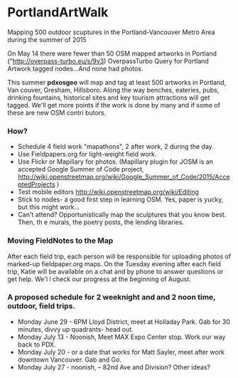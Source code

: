 # PortlandArtWalk
Mapping 500 outdoor scuptures in the Portland-Vancouver Metro Area during the summer of 2015


On May 14 there were fewer than 50 OSM mapped artworks in Portland  ("http://overpass-turbo.eu/s/9v3) OverpassTurbo Query for Portland Artwork tagged nodes...And none had photos.

This summer **pdxosgeo** will map and tag at least 500 artworks in Portland, Van
couver, Gresham, Hillsboro. Along the way benches, eateries, pubs, drinking fountains, historical sites and key tourism attractions will get tagged.   We'll get
 more points if the work is done by many and if some of these are new OSM contri
butors.  


### How? 
- Schedule 4 field work "mapathons", 2 after work, 2 during the day.
- Use Fieldpapers.org for light-weight field work.
- Use Flickr or Mapillary for photos. (Mapillary plugin for JOSM is an accepted Google Summer of Code project, http://wiki.openstreetmap.org/wiki/Google_Summer_of_Code/2015/AcceptedProjects )
- Test mobile editors http://wiki.openstreetmap.org/wiki/Editing
- Stick to nodes- a good first step in learning OSM. Yes, paper is yucky, but this
 might work...
- Can't attend?  Opportunistically map the sculptures that you know best. Then, th
e murals, the poetry posts, the lending libraries.

### Moving FieldNotes to the Map
After each field trip, each person will be responsible for uploading photos of marked-up fieldpaper.org maps. On the Tuesday evening after each field trip, Katie will be available on a chat and by phone to answer questions or get help. We'l
l check our progress at the beginning of August.


### A proposed schedule for 2 weeknight and and 2 noon time, outdoor, field trips.

- Monday June 29 - 6PM Lloyd District, meet at Holladay Park. Gab for 30 minutes, 
divvy up quadrants- head out.
- Monday July 13 - Noonish, Meet MAX Expo Center stop. Work our way back to PDX.
- Monday July 20 - or a date that works for Matt Sayler, meet after work downtown 
Vancouver. Gab and Go.
- Monday July 27 - noonish, – 82nd Ave and Division?  Other ideas?

